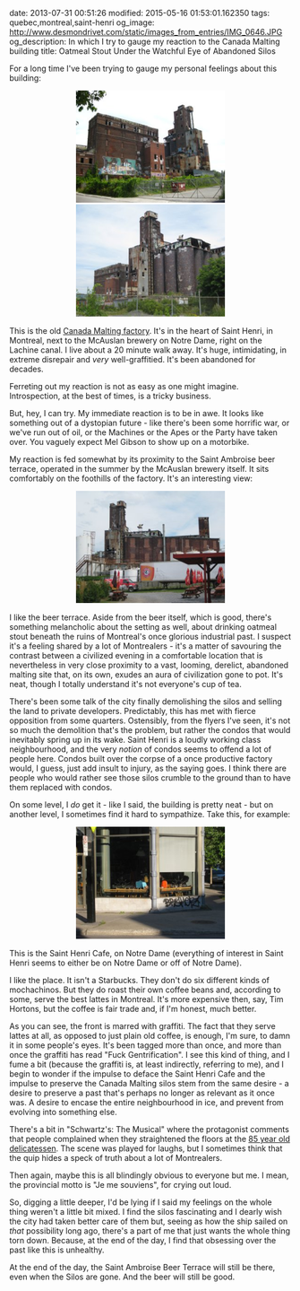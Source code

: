 date: 2013-07-31 00:51:26
modified: 2015-05-16 01:53:01.162350
tags: quebec,montreal,saint-henri
og_image: http://www.desmondrivet.com/static/images_from_entries/IMG_0646.JPG
og_description: In which I try to gauge my reaction to the Canada Malting building
title: Oatmeal Stout Under the Watchful Eye of Abandoned Silos

For a long time I've been trying to gauge my personal feelings about this
building:

<div style="clear: both; text-align: center;"> 
<a href="/static/images_from_entries/IMG_0631.JPG" 
   style="margin-left: 1em; margin-right: 1em;">
<img border="0" height="200" width="266" 
     src="/static/images_from_entries/IMG_0631_thumb.JPG" 
     alt="Canada malting silos" />
</a>
<a href="/static/images_from_entries/IMG_0646.JPG" 
   style="margin-left: 1em; margin-right: 1em;">
<img border="0" height="200" width="266" 
     src="/static/images_from_entries/IMG_0646_thumb.JPG" 
     alt="Canada malting silos" />
</a>
</div>

This is the old [Canada Malting factory][1]. It's in the heart of Saint
Henri, in Montreal, next to the McAuslan brewery on Notre Dame, right on the
Lachine canal. I live about a 20 minute walk away.  It's huge, intimidating,
in extreme disrepair and *very* well-graffitied. It's been abandoned for
decades.

Ferreting out my reaction is not as easy as one might imagine.
Introspection, at the best of times, is a tricky business.

But, hey, I can try. My immediate reaction is to be in awe. It looks like
something out of a dystopian future - like there's been some horrific war,
or we've run out of oil, or the Machines or the Apes or the Party have taken
over. You vaguely expect Mel Gibson to show up on a motorbike.

My reaction is fed somewhat by its proximity to the Saint Ambroise beer
terrace, operated in the summer by the McAuslan brewery itself. It sits
comfortably on the foothills of the factory. It's an interesting view:

<div style="clear: both; text-align: center;"> 
<a href="/static/images_from_entries/IMG_0641.JPG" 
   style="margin-left: 1em; margin-right: 1em;">
<img border="0" height="200" width="266" 
     src="/static/images_from_entries/IMG_0641_thumb.JPG" 
     alt="View of silos from beer terrace" />
</a>
</div>

I like the beer terrace. Aside from the beer itself, which is good, there's
something melancholic about the setting as well, about drinking oatmeal
stout beneath the ruins of Montreal's once glorious industrial past. I
suspect it's a feeling shared by a lot of Montrealers - it's a matter of
savouring the contrast between a civilized evening in a comfortable location
that is nevertheless in very close proximity to a vast, looming, derelict,
abandoned malting site that, on its own, exudes an aura of civilization gone
to pot. It's neat, though I totally understand it's not everyone's cup of
tea.

There's been some talk of the city finally demolishing the silos and selling
the land to private developers. Predictably, this has met with fierce
opposition from some quarters. Ostensibly, from the flyers I've seen, it's
not so much the demolition that's the problem, but rather the condos that
would inevitably spring up in its wake.  Saint Henri is a loudly working
class neighbourhood, and the very *notion* of condos seems to offend a lot
of people here. Condos built over the corpse of a once productive factory
would, I guess, just add insult to injury, as the saying goes. I think there
are people who would rather see those silos crumble to the ground than to
have them replaced with condos.

On some level, I *do* get it - like I said, the building is pretty neat -
but on another level, I sometimes find it hard to sympathize.  Take this,
for example:

<div style="clear: both; text-align: center;"> 
<a href="/static/images_from_entries/IMG_0660.JPG" 
   style="margin-left: 1em; margin-right: 1em;">
<img border="0" height="200" width="266" 
     src="/static/images_from_entries/IMG_0660_thumb.JPG" 
     alt="Graffiti on Saint-Henri Cafe" />
</a>
</div>

This is the Saint Henri Cafe, on Notre Dame (everything of interest in Saint
Henri seems to either be on Notre Dame or off of Notre Dame). 

I like the place. It isn't a Starbucks. They don't do six different kinds of
mochachinos.  But they do roast their own coffee beans and, according to
some, serve the best lattes in Montreal. It's more expensive then, say, Tim
Hortons, but the coffee is fair trade and, if I'm honest, much better.

As you can see, the front is marred with graffiti. The fact that they serve
lattes at all, as opposed to just plain old coffee, is enough, I'm sure, to
damn it in some people's eyes.  It's been tagged more than once, and more
than once the graffiti has read "Fuck Gentrification". I see this kind of
thing, and I fume a bit (because the graffiti is, at least indirectly,
referring to me), and I begin to wonder if the impulse to deface the Saint
Henri Cafe and the impulse to preserve the Canada Malting silos stem from
the same desire - a desire to preserve a past that's perhaps no longer as
relevant as it once was. A desire to encase the entire neighbourhood in ice,
and prevent from evolving into something else.

There's a bit in "Schwartz's: The Musical" where the protagonist comments
that people complained when they straightened the floors at the [85 year old
delicatessen][2]. The scene was played for laughs, but I sometimes think
that the quip hides a speck of truth about a lot of Montrealers.

Then again, maybe this is all blindingly obvious to everyone but me. I mean,
the provincial motto is "Je me souviens", for crying out loud.

So, digging a little deeper, I'd be lying if I said my feelings on the whole
thing weren't a little bit mixed. I find the silos fascinating and I dearly
wish the city had taken better care of them but, seeing as how the ship
sailed on *that* possibility long ago, there's a part of me that just wants
the whole thing torn down.  Because, at the end of the day, I find that
obsessing over the past like this is unhealthy.

At the end of the day, the Saint Ambroise Beer Terrace will still be there,
even when the Silos are gone.  And the beer will still be good.

[1]: http://en.wikipedia.org/wiki/Canada_Malting_Silos,_Montreal
[2]: http://en.wikipedia.org/wiki/Schwartz%27s
